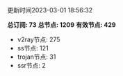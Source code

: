 更新时间2023-03-01 18:56:32

**总订阅: 73**
**总节点: 1209**
**有效节点: 429**
- v2ray节点: 275
- ss节点: 121
- trojan节点: 31
- ssr节点: 2
